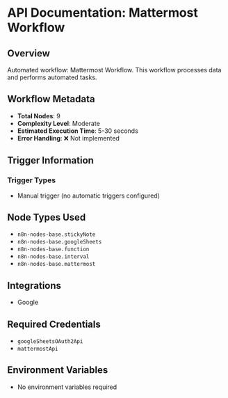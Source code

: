 # API Documentation: Mattermost Workflow

## Overview
Automated workflow: Mattermost Workflow. This workflow processes data and performs automated tasks.

## Workflow Metadata
- **Total Nodes**: 9
- **Complexity Level**: Moderate
- **Estimated Execution Time**: 5-30 seconds
- **Error Handling**: ❌ Not implemented

## Trigger Information
### Trigger Types
- Manual trigger (no automatic triggers configured)

## Node Types Used
- `n8n-nodes-base.stickyNote`
- `n8n-nodes-base.googleSheets`
- `n8n-nodes-base.function`
- `n8n-nodes-base.interval`
- `n8n-nodes-base.mattermost`

## Integrations
- Google

## Required Credentials
- `googleSheetsOAuth2Api`
- `mattermostApi`

## Environment Variables
- No environment variables required
